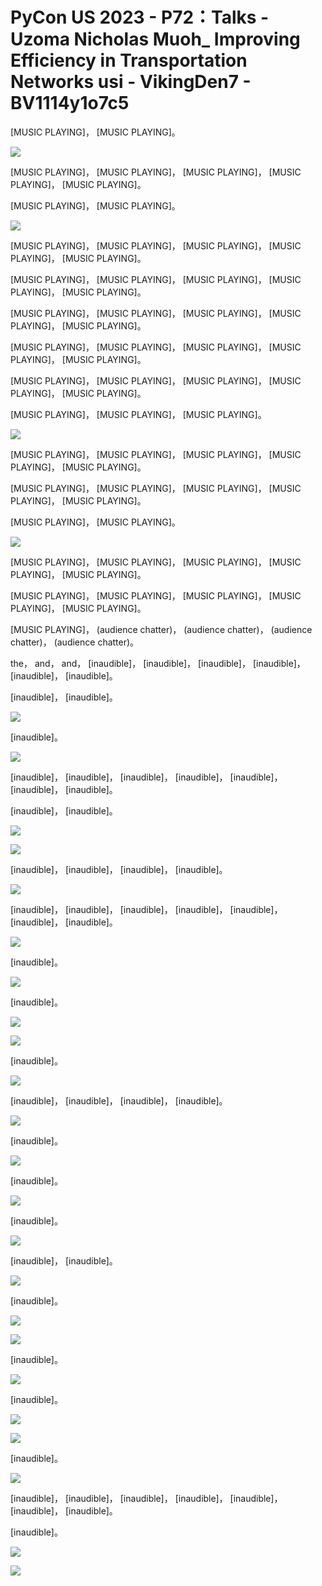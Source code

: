 # PyCon US 2023 - P72：Talks - Uzoma Nicholas Muoh_ Improving Efficiency in Transportation Networks usi - VikingDen7 - BV1114y1o7c5

 [MUSIC PLAYING]， [MUSIC PLAYING]。

![](img/3553459ded9d1d92e37e80eb6c1f4b37_1.png)

 [MUSIC PLAYING]， [MUSIC PLAYING]， [MUSIC PLAYING]， [MUSIC PLAYING]， [MUSIC PLAYING]。

 [MUSIC PLAYING]， [MUSIC PLAYING]。

![](img/3553459ded9d1d92e37e80eb6c1f4b37_3.png)

 [MUSIC PLAYING]， [MUSIC PLAYING]， [MUSIC PLAYING]， [MUSIC PLAYING]， [MUSIC PLAYING]。

 [MUSIC PLAYING]， [MUSIC PLAYING]， [MUSIC PLAYING]， [MUSIC PLAYING]， [MUSIC PLAYING]。

 [MUSIC PLAYING]， [MUSIC PLAYING]， [MUSIC PLAYING]， [MUSIC PLAYING]， [MUSIC PLAYING]。

 [MUSIC PLAYING]， [MUSIC PLAYING]， [MUSIC PLAYING]， [MUSIC PLAYING]， [MUSIC PLAYING]。

 [MUSIC PLAYING]， [MUSIC PLAYING]， [MUSIC PLAYING]， [MUSIC PLAYING]， [MUSIC PLAYING]。

 [MUSIC PLAYING]， [MUSIC PLAYING]， [MUSIC PLAYING]。



![](img/3553459ded9d1d92e37e80eb6c1f4b37_5.png)

 [MUSIC PLAYING]， [MUSIC PLAYING]， [MUSIC PLAYING]， [MUSIC PLAYING]， [MUSIC PLAYING]。

 [MUSIC PLAYING]， [MUSIC PLAYING]， [MUSIC PLAYING]， [MUSIC PLAYING]， [MUSIC PLAYING]。

 [MUSIC PLAYING]， [MUSIC PLAYING]。

![](img/3553459ded9d1d92e37e80eb6c1f4b37_7.png)

 [MUSIC PLAYING]， [MUSIC PLAYING]， [MUSIC PLAYING]， [MUSIC PLAYING]， [MUSIC PLAYING]。

 [MUSIC PLAYING]， [MUSIC PLAYING]， [MUSIC PLAYING]， [MUSIC PLAYING]， [MUSIC PLAYING]。

 [MUSIC PLAYING]， (audience chatter)， (audience chatter)， (audience chatter)， (audience chatter)。

 the， and， and， [inaudible]， [inaudible]， [inaudible]， [inaudible]， [inaudible]， [inaudible]。

 [inaudible]， [inaudible]。

![](img/3553459ded9d1d92e37e80eb6c1f4b37_9.png)

 [inaudible]。

![](img/3553459ded9d1d92e37e80eb6c1f4b37_11.png)

 [inaudible]， [inaudible]， [inaudible]， [inaudible]， [inaudible]， [inaudible]， [inaudible]。

 [inaudible]， [inaudible]。

![](img/3553459ded9d1d92e37e80eb6c1f4b37_13.png)

![](img/3553459ded9d1d92e37e80eb6c1f4b37_14.png)

 [inaudible]， [inaudible]， [inaudible]， [inaudible]。



![](img/3553459ded9d1d92e37e80eb6c1f4b37_16.png)

 [inaudible]， [inaudible]， [inaudible]， [inaudible]， [inaudible]， [inaudible]， [inaudible]。



![](img/3553459ded9d1d92e37e80eb6c1f4b37_18.png)

 [inaudible]。

![](img/3553459ded9d1d92e37e80eb6c1f4b37_20.png)

 [inaudible]。

![](img/3553459ded9d1d92e37e80eb6c1f4b37_22.png)

![](img/3553459ded9d1d92e37e80eb6c1f4b37_23.png)

 [inaudible]。

![](img/3553459ded9d1d92e37e80eb6c1f4b37_25.png)

 [inaudible]， [inaudible]， [inaudible]， [inaudible]。



![](img/3553459ded9d1d92e37e80eb6c1f4b37_27.png)

 [inaudible]。

![](img/3553459ded9d1d92e37e80eb6c1f4b37_29.png)

 [inaudible]。

![](img/3553459ded9d1d92e37e80eb6c1f4b37_31.png)

 [inaudible]。

![](img/3553459ded9d1d92e37e80eb6c1f4b37_33.png)

 [inaudible]， [inaudible]。

![](img/3553459ded9d1d92e37e80eb6c1f4b37_35.png)

 [inaudible]。

![](img/3553459ded9d1d92e37e80eb6c1f4b37_37.png)

![](img/3553459ded9d1d92e37e80eb6c1f4b37_38.png)

 [inaudible]。

![](img/3553459ded9d1d92e37e80eb6c1f4b37_40.png)

 [inaudible]。

![](img/3553459ded9d1d92e37e80eb6c1f4b37_42.png)

![](img/3553459ded9d1d92e37e80eb6c1f4b37_43.png)

 [inaudible]。

![](img/3553459ded9d1d92e37e80eb6c1f4b37_45.png)

 [inaudible]， [inaudible]， [inaudible]， [inaudible]， [inaudible]， [inaudible]， [inaudible]。

 [inaudible]。

![](img/3553459ded9d1d92e37e80eb6c1f4b37_47.png)

![](img/3553459ded9d1d92e37e80eb6c1f4b37_48.png)